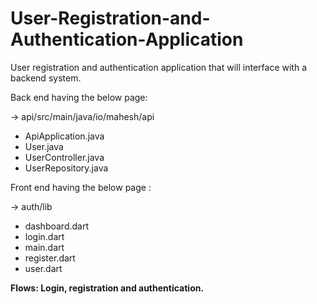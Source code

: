 # User-Registration-and-Authentication-Application
User registration and authentication application that will interface with a backend system.

Back end having the below page:

-> api/src/main/java/io/mahesh/api
<ul>
<li>ApiApplication.java</li>
<li>User.java</li>
<li>UserController.java</li>
<li>UserRepository.java</li>
</ul>

Front end having the below page :

-> auth/lib
<ul>
<li>dashboard.dart</li>
<li>login.dart</li>
<li>main.dart</li>
<li>register.dart</li>
<li>user.dart</li>
</ul>

<b> Flows: Login, registration and authentication. </b>

